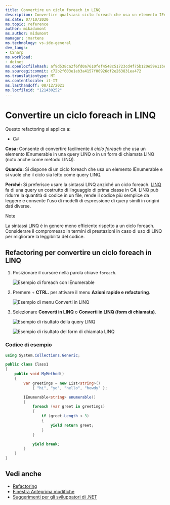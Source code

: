 ```yaml
---
title: Convertire un ciclo foreach in LINQ
description: Convertire qualsiasi ciclo foreach che usa un elemento IEnumerable in una query LINQ o in un modulo di chiamata LINQ (noto anche come metodo LINQ).
ms.date: 07/10/2020
ms.topic: reference
author: mikadumont
ms.author: midumont
manager: jmartens
ms.technology: vs-ide-general
dev_langs:
- CSharp
ms.workload:
- dotnet
ms.openlocfilehash: af9d538ca2f6fd0a7610fef4548c51723cd4f75b120e59e11bedba27435f283a
ms.sourcegitcommit: c72b2f603e1eb3a4157f00926df2e263831ea472
ms.translationtype: MT
ms.contentlocale: it-IT
ms.lasthandoff: 08/12/2021
ms.locfileid: "121430252"
---
```

# <a name="convert-a-foreach-loop-to-linq"></a>Convertire un ciclo foreach in LINQ

Questo refactoring si applica a:

- C#

**Cosa:** Consente di convertire facilmente *il ciclo foreach* che usa un elemento IEnumerable in una query LINQ o in un form di chiamata LINQ (noto anche come metodo LINQ).

**Quando:** Si dispone di un ciclo foreach che usa un elemento IEnumerable e si vuole che il ciclo sia letto come query LINQ.

**Perché:** Si preferisce usare la sintassi LINQ anziché un ciclo foreach. [LINQ](/dotnet/csharp/programming-guide/concepts/linq/introduction-to-linq) fa di una query un costrutto di linguaggio di prima classe in C#. LINQ può ridurre la quantità di codice in un file, rende il codice più semplice da leggere e consente l'uso di modelli di espressione di query simili in origini dati diverse.

> [!NOTE]
> La sintassi LINQ è in genere meno efficiente rispetto a un ciclo foreach. Considerare il compromesso in termini di prestazioni in caso di uso di LINQ per migliorare la leggibilità del codice.

## <a name="convert-a-foreach-loop-to-linq-refactoring"></a>Refactoring per convertire un ciclo foreach in LINQ

1. Posizionare il cursore nella parola chiave `foreach`.

    ![Esempio di foreach con IEnumerable](media/convert-foreach-to-LINQ.png)

2. Premere  + **CTRL.** per attivare il menu **Azioni rapide e refactoring**.

   ![Esempio di menu Converti in LINQ](media/convert-foreach-to-LINQ-codefix.png)

3. Selezionare **Converti in LINQ** o **Converti in LINQ (form di chiamata)**.

   ![Esempio di risultato della query LINQ](media/convert-foreach-to-LINQ-result.png)

   ![Esempio di risultato del form di chiamata LINQ](media/convert-foreach-to-LINQ-callform-result.png)

### <a name="sample-code"></a>Codice di esempio

```csharp
using System.Collections.Generic;

public class Class1
{
    public void MyMethod()
    {
        var greetings = new List<string>()
            { "hi", "yo", "hello", "howdy" };

        IEnumerable<string> enumerable()
        {
            foreach (var greet in greetings)
            {
                if (greet.Length < 3)
                {
                    yield return greet;
                }
            }

            yield break;
        }
    }
}
```

## <a name="see-also"></a>Vedi anche

- [Refactoring](../refactoring-in-visual-studio.md)
- [Finestra Anteprima modifiche](../../ide/preview-changes.md)
- [Suggerimenti per gli sviluppatori di .NET](../csharp-developer-productivity.md)
